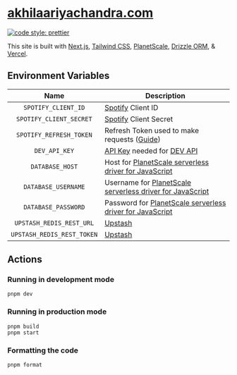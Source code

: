 # [akhilaariyachandra.com](https://akhilaariyachandra.com/)

[![code style: prettier](https://img.shields.io/badge/code_style-prettier-ff69b4.svg?style=flat-square)](https://github.com/prettier/prettier)

This site is built with [Next.js](https://nextjs.org/), [Tailwind CSS](https://tailwindcss.com/), [PlanetScale](https://planetscale.com/), [Drizzle ORM](https://github.com/drizzle-team/drizzle-orm), & [Vercel](https://vercel.com/home).

## Environment Variables

|            Name            | Description                                                                                                                       |
| :------------------------: | --------------------------------------------------------------------------------------------------------------------------------- |
|    `SPOTIFY_CLIENT_ID`     | [Spotify](https://developer.spotify.com/) Client ID                                                                               |
|  `SPOTIFY_CLIENT_SECRET`   | [Spotify](https://developer.spotify.com/) Client Secret                                                                           |
|  `SPOTIFY_REFRESH_TOKEN`   | Refresh Token used to make requests ([Guide](https://leerob.io/blog/spotify-api-nextjs))                                          |
|       `DEV_API_KEY`        | [API Key](https://docs.forem.com/api/#section/Authentication/api_key) needed for [DEV API](https://docs.forem.com/api/)           |
|      `DATABASE_HOST`       | Host for [PlanetScale serverless driver for JavaScript](https://planetscale.com/docs/tutorials/planetscale-serverless-driver)     |
|    `DATABASE_USERNAME`     | Username for [PlanetScale serverless driver for JavaScript](https://planetscale.com/docs/tutorials/planetscale-serverless-driver) |
|    `DATABASE_PASSWORD`     | Password for [PlanetScale serverless driver for JavaScript](https://planetscale.com/docs/tutorials/planetscale-serverless-driver) |
|  `UPSTASH_REDIS_REST_URL`  | [Upstash](https://upstash.com/)                                                                                                   |
| `UPSTASH_REDIS_REST_TOKEN` | [Upstash](https://upstash.com/)                                                                                                   |

## Actions

### Running in development mode

```shell
pnpm dev
```

### Running in production mode

```shell
pnpm build
pnpm start
```

### Formatting the code

```shell
pnpm format
```
